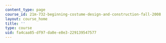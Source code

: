 ```yaml
---
content_type: page
course_id: 21m-732-beginning-costume-design-and-construction-fall-2008
layout: course_home
title: ''
type: course
uid: fa4caa85-df97-da8e-e8e3-229139547577
---
```

